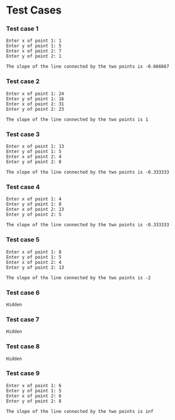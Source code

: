 # Test Cases

### Test case 1

    Enter x of point 1: 1
    Enter y of point 1: 5
    Enter x of point 2: 7
    Enter y of point 2: 1

    The slope of the line connected by the two points is -0.666667

### Test case 2

    Enter x of point 1: 24
    Enter y of point 1: 16
    Enter x of point 2: 31
    Enter y of point 2: 23

    The slope of the line connected by the two points is 1

### Test case 3

    Enter x of point 1: 13
    Enter y of point 1: 5
    Enter x of point 2: 4
    Enter y of point 2: 8

    The slope of the line connected by the two points is -0.333333  

### Test case 4

    Enter x of point 1: 4
    Enter y of point 1: 8
    Enter x of point 2: 13
    Enter y of point 2: 5

    The slope of the line connected by the two points is -0.333333

### Test case 5

    Enter x of point 1: 8
    Enter y of point 1: 5
    Enter x of point 2: 4
    Enter y of point 2: 13

    The slope of the line connected by the two points is -2

### Test case 6

    Hidden

### Test case 7

    Hidden

### Test case 8

    Hidden

### Test case 9

    Enter x of point 1: 6
    Enter y of point 1: 5
    Enter x of point 2: 6
    Enter y of point 2: 8

    The slope of the line connected by the two points is inf
